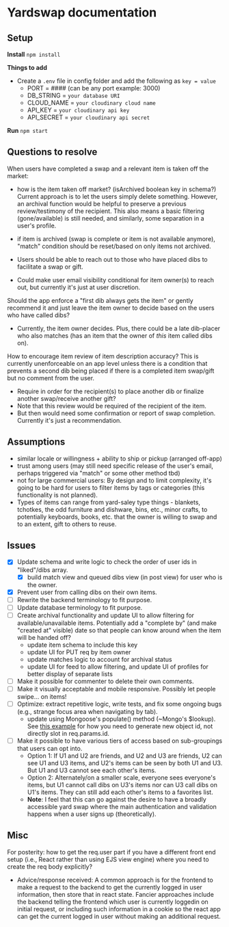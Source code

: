 # Yardswap documentation

## Setup

**Install**
`npm install`

**Things to add**

- Create a `.env` file in config folder and add the following as `key = value`
  - PORT = #### (can be any port example: 3000)
  - DB_STRING = `your database URI`
  - CLOUD_NAME = `your cloudinary cloud name`
  - API_KEY = `your cloudinary api key`
  - API_SECRET = `your cloudinary api secret`

**Run**
`npm start`

## Questions to resolve

When users have completed a swap and a relevant item is taken off the market:

- how is the item taken off market? (isArchived boolean key in schema?) Current approach is to let the users simply delete something. However, an archival function would be helpful to preserve a previous review/testimony of the recipient. This also means a basic filtering (gone/available) is still needed, and similarly, some separation in a user's profile.
- if item is archived (swap is complete or item is not available anymore), "match" condition should be reset/based on only items not archived.

- Users should be able to reach out to those who have placed dibs to facilitate a swap or gift.
- Could make user email visibility conditional for item owner(s) to reach out, but currently it's just at user discretion.

Should the app enforce a "first dib always gets the item" or gently recommend it and just leave the item owner to decide based on the users who have called dibs?

- Currently, the item owner decides. Plus, there could be a late dib-placer who also matches (has an item that the owner of _this_ item called dibs on).

How to encourage item review of item description accuracy? This is currently unenforceable on an app level unless there is a condition that prevents a second dib being placed if there is a completed item swap/gift but no comment from the user.

- Require in order for the recipient(s) to place another dib or finalize another swap/receive another gift?
- Note that this review would be required of the recipient of the item.
- But then would need some confirmation or report of swap completion. Currently it's just a recommendation.

## Assumptions

- similar locale or willingness + ability to ship or pickup (arranged off-app)
- trust among users (may still need specific release of the user's email, perhaps triggered via "match" or some other method tbd)
- not for large commercial users: By design and to limit complexity, it's going to be hard for users to filter items by tags or categories (this functionality is not planned).
- Types of items can range from yard-saley type things - blankets, tchotkes, the odd furniture and dishware, bins, etc., minor crafts, to potentially keyboards, books, etc. that the owner is willing to swap and to an extent, gift to others to reuse.

## Issues

- [x] Update schema and write logic to check the order of user ids in "liked"/dibs array.
  - [x] build match view and queued dibs view (in post view) for user who is the owner.
- [x] Prevent user from calling dibs on their own items.
- [ ] Rewrite the backend terminology to fit purpose.
- [ ] Update database terminology to fit purpose.
- [ ] Create archival functionality and update UI to allow filtering for available/unavailable items. Potentially add a "complete by" (and make "created at" visible) date so that people can know around when the item will be handed off?
  - update item schema to include this key
  - update UI for PUT req by item owner
  - update matches logic to account for archival status
  - update UI for feed to allow filtering, and update UI of profiles for better display of separate lists
- [ ] Make it possible for commenter to delete their own comments.
- [ ] Make it visually acceptable and mobile responsive. Possibly let people swipe... on items!
- [ ] Optimize: extract repetitive logic, write tests, and fix some ongoing bugs (e.g., strange focus area when navigating by tab).
  - update using Mongoose's populate() method (~Mongo's $lookup). See [this example](https://stackoverflow.com/questions/63687935/node-mongoose-populate-array-of-ref-objects) for how you need to generate new object id, not directly slot in req.params.id.
- [ ] Make it possible to have various tiers of access based on sub-groupings that users can opt into.
  - Option 1: If U1 and U2 are friends, and U2 and U3 are friends, U2 can see U1 and U3 items, and U2's items can be seen by both U1 and U3. But U1 and U3 cannot see each other's items.
  - Option 2: Alternately/on a smaller scale, everyone sees everyone's items, but U1 cannot call dibs on U3's items nor can U3 call dibs on U1's items. They can still add each other's items to a favorites list.
  - **Note**: I feel that this can go against the desire to have a broadly accessible yard swap where the main authentication and validation happens when a user signs up (theoretically).

## Misc

For posterity: how to get the req.user part if you have a different front end setup (i.e., React rather than using EJS view engine) where you need to create the req body explicitly?

- Advice/response received: A common approach is for the frontend to make a request to the backend to get the currently logged in user information, then store that in react state. Fancier approaches include the backend telling the frontend which user is currently loggedin on initial request, or including such information in a cookie so the react app can get the current logged in user without making an additional request.
